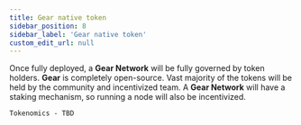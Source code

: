 ```yaml
---
title: Gear native token
sidebar_position: 8
sidebar_label: 'Gear native token'
custom_edit_url: null
---
```


Once fully deployed, a **Gear Network** will be fully governed by token holders. **Gear** is completely open-source. Vast majority of the tokens will be held by the community and incentivized team. A **Gear Network** will have a staking mechanism, so running a node will also be incentivized.

`Tokenomics - TBD`
